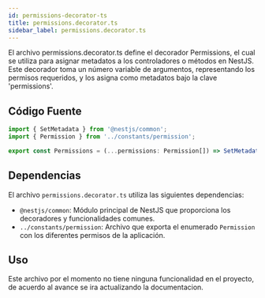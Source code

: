 ```yaml
---
id: permissions-decorator-ts
title: permissions.decorator.ts
sidebar_label: permissions.decorator.ts
---
```

El archivo permissions.decorator.ts define el decorador Permissions, el cual se utiliza para asignar metadatos a los controladores o métodos en NestJS. Este decorador toma un número variable de argumentos, representando los permisos requeridos, y los asigna como metadatos bajo la clave 'permissions'.

## Código Fuente
```typescript
import { SetMetadata } from '@nestjs/common';
import { Permission } from '../constants/permission';

export const Permissions = (...permissions: Permission[]) => SetMetadata('permissions', permissions);

```

## Dependencias
El archivo `permissions.decorator.ts` utiliza las siguientes dependencias:

- `@nestjs/common`: Módulo principal de NestJS que proporciona los decoradores y funcionalidades comunes.
- `../constants/permission`: Archivo que exporta el enumerado `Permission` con los diferentes permisos de la aplicación.

## Uso
Este archivo por el momento no tiene ninguna funcionalidad en el proyecto, de acuerdo al avance se ira actualizando la documentacion.